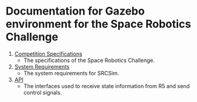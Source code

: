 # Documentation for Gazebo environment for the Space Robotics Challenge

1. [Competition Specifications](https://ninesights.ninesigma.com/web/space-robotics-challenge/rules)
    * The specifications of the Space Robotics Challenge.
1. [System Requirements](https://bitbucket.org/osrf/srcsim/wiki/system_requirements)
    * The system requirements for SRCSim.
1. [API](https://bitbucket.org/osrf/srcsim/wiki/api)
    * The interfaces used to receive state information from R5 and send control signals. 